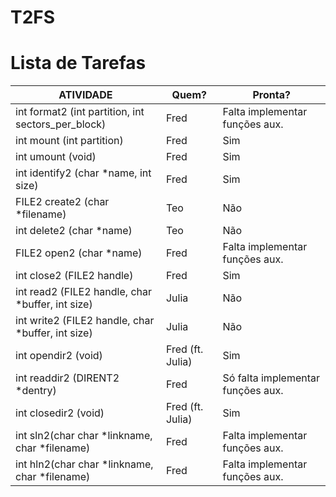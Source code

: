 # T2FS #

# Lista de Tarefas #

| ATIVIDADE                                          | Quem?      | Pronta? |
| -------------------------------------------------- | ---------- | ------- |
| int format2 (int partition, int sectors_per_block) | Fred | Falta implementar funções aux. |
| int mount (int partition) | Fred | Sim |
| int umount (void) | Fred | Sim |
| int identify2 (char *name, int size) | Fred | Sim |
| FILE2 create2 (char *filename) | Teo | Não |
| int delete2 (char *name) | Teo | Não |
| FILE2 open2 (char *name) | Fred | Falta implementar funções aux. |
| int close2 (FILE2 handle) | Fred | Sim |
| int read2 (FILE2 handle, char *buffer, int size) | Julia | Não |
| int write2 (FILE2 handle, char *buffer, int size) | Julia | Não |
| int opendir2 (void) | Fred (ft. Julia) | Sim |
| int readdir2 (DIRENT2 *dentry) | Fred | Só falta implementar funções aux. |
| int closedir2 (void) | Fred (ft. Julia) | Sim |
| int sln2(char char *linkname, char *filename) | Fred | Falta implementar funções aux. |
| int hln2(char char *linkname, char *filename) | Fred | Falta implementar funções aux. |
